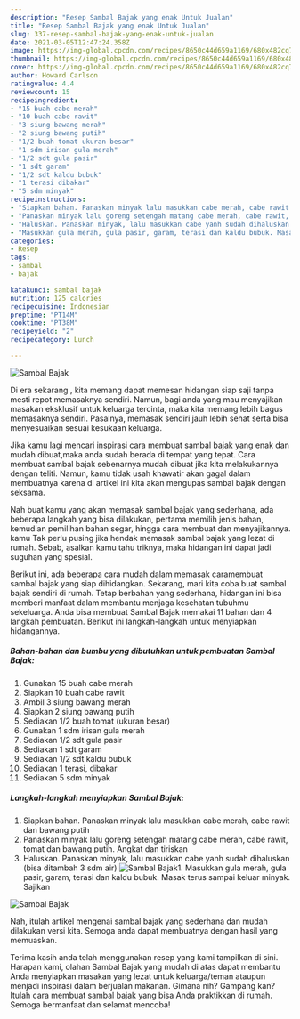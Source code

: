 ```yaml
---
description: "Resep Sambal Bajak yang enak Untuk Jualan"
title: "Resep Sambal Bajak yang enak Untuk Jualan"
slug: 337-resep-sambal-bajak-yang-enak-untuk-jualan
date: 2021-03-05T12:47:24.358Z
image: https://img-global.cpcdn.com/recipes/8650c44d659a1169/680x482cq70/sambal-bajak-foto-resep-utama.jpg
thumbnail: https://img-global.cpcdn.com/recipes/8650c44d659a1169/680x482cq70/sambal-bajak-foto-resep-utama.jpg
cover: https://img-global.cpcdn.com/recipes/8650c44d659a1169/680x482cq70/sambal-bajak-foto-resep-utama.jpg
author: Howard Carlson
ratingvalue: 4.4
reviewcount: 15
recipeingredient:
- "15 buah cabe merah"
- "10 buah cabe rawit"
- "3 siung bawang merah"
- "2 siung bawang putih"
- "1/2 buah tomat ukuran besar"
- "1 sdm irisan gula merah"
- "1/2 sdt gula pasir"
- "1 sdt garam"
- "1/2 sdt kaldu bubuk"
- "1 terasi dibakar"
- "5 sdm minyak"
recipeinstructions:
- "Siapkan bahan. Panaskan minyak lalu masukkan cabe merah, cabe rawit dan bawang putih"
- "Panaskan minyak lalu goreng setengah matang cabe merah, cabe rawit, tomat dan bawang putih. Angkat dan tiriskan"
- "Haluskan. Panaskan minyak, lalu masukkan cabe yanh sudah dihaluskan (bisa ditambah 3 sdm air)"
- "Masukkan gula merah, gula pasir, garam, terasi dan kaldu bubuk. Masak terus sampai keluar minyak. Sajikan"
categories:
- Resep
tags:
- sambal
- bajak

katakunci: sambal bajak 
nutrition: 125 calories
recipecuisine: Indonesian
preptime: "PT14M"
cooktime: "PT38M"
recipeyield: "2"
recipecategory: Lunch

---
```



![Sambal Bajak](https://img-global.cpcdn.com/recipes/8650c44d659a1169/680x482cq70/sambal-bajak-foto-resep-utama.jpg)

Di era  sekarang , kita memang dapat memesan hidangan siap saji tanpa mesti repot memasaknya sendiri. Namun, bagi anda yang mau menyajikan masakan eksklusif untuk keluarga tercinta, maka kita memang lebih bagus memasaknya sendiri. Pasalnya, memasak sendiri jauh lebih sehat serta bisa menyesuaikan sesuai kesukaan keluarga.

Jika kamu lagi mencari inspirasi cara membuat sambal bajak yang enak dan mudah dibuat,maka anda sudah berada di tempat yang tepat. Cara membuat sambal bajak  sebenarnya mudah dibuat jika kita melakukannya dengan teliti. Namun, kamu tidak usah khawatir akan gagal dalam membuatnya 
karena di artikel ini kita akan mengupas sambal bajak dengan seksama.  



Nah buat kamu yang akan memasak sambal bajak yang sederhana, ada beberapa langkah yang bisa dilakukan, pertama memilih jenis bahan, kemudian pemilihan bahan segar, hingga cara membuat dan menyajikannya. kamu Tak perlu pusing jika hendak memasak sambal bajak yang lezat di rumah. Sebab, asalkan kamu  tahu triknya, maka hidangan ini dapat jadi suguhan yang spesial.

Berikut ini, ada beberapa cara mudah dalam memasak caramembuat sambal bajak yang siap dihidangkan. Sekarang, mari kita coba buat sambal bajak sendiri di rumah. Tetap berbahan yang sederhana, hidangan ini bisa memberi manfaat dalam membantu menjaga kesehatan tubuhmu sekeluarga. Anda bisa membuat Sambal Bajak memakai 11 bahan dan 4 langkah pembuatan. Berikut ini langkah-langkah untuk menyiapkan hidangannya.

<!--inarticleads1-->

##### Bahan-bahan dan bumbu yang dibutuhkan untuk pembuatan Sambal Bajak:

1. Gunakan 15 buah cabe merah
1. Siapkan 10 buah cabe rawit
1. Ambil 3 siung bawang merah
1. Siapkan 2 siung bawang putih
1. Sediakan 1/2 buah tomat (ukuran besar)
1. Gunakan 1 sdm irisan gula merah
1. Sediakan 1/2 sdt gula pasir
1. Sediakan 1 sdt garam
1. Sediakan 1/2 sdt kaldu bubuk
1. Sediakan 1 terasi, dibakar
1. Sediakan 5 sdm minyak




<!--inarticleads2-->

##### Langkah-langkah menyiapkan Sambal Bajak:

1. Siapkan bahan. Panaskan minyak lalu masukkan cabe merah, cabe rawit dan bawang putih
1. Panaskan minyak lalu goreng setengah matang cabe merah, cabe rawit, tomat dan bawang putih. Angkat dan tiriskan
1. Haluskan. Panaskan minyak, lalu masukkan cabe yanh sudah dihaluskan (bisa ditambah 3 sdm air)
<img src="//assets-global.cpcdn.com/assets/icons/button_play-2c75c40dde080a61004c1f40b05d8f140eaff45d7e9e6481dc71c63d2e7c4909.png" alt="Sambal Bajak">1. Masukkan gula merah, gula pasir, garam, terasi dan kaldu bubuk. Masak terus sampai keluar minyak. Sajikan
<img src="//assets-global.cpcdn.com/assets/icons/button_play-2c75c40dde080a61004c1f40b05d8f140eaff45d7e9e6481dc71c63d2e7c4909.png" alt="Sambal Bajak">



Nah, itulah artikel mengenai  sambal bajak  yang sederhana dan mudah dilakukan versi kita. Semoga anda dapat membuatnya dengan hasil yang memuaskan. 

Terima kasih anda telah menggunakan resep yang kami tampilkan di sini. Harapan kami, olahan  Sambal Bajak yang mudah di atas dapat membantu Anda menyiapkan masakan yang lezat untuk keluarga/teman ataupun menjadi inspirasi dalam berjualan makanan. Gimana nih? Gampang kan? Itulah cara membuat sambal bajak yang bisa Anda praktikkan di rumah. Semoga bermanfaat dan selamat mencoba!

